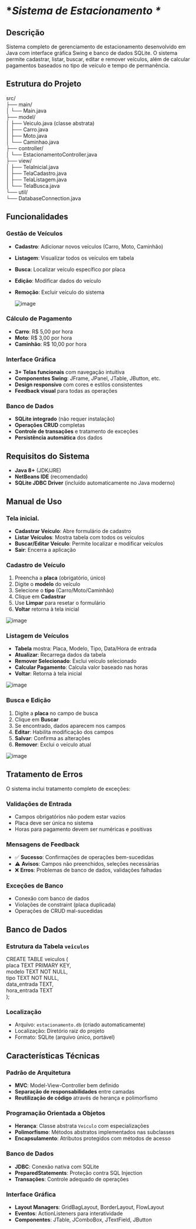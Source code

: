 # **Sistema de Estacionamento \**

## **Descrição**

Sistema completo de gerenciamento de estacionamento desenvolvido em Java com interface gráfica Swing e banco de dados SQLite. O sistema permite cadastrar, listar, buscar, editar e remover veículos, além de calcular pagamentos baseados no tipo de veículo e tempo de permanência.

## **Estrutura do Projeto**

src/  
├── main/  
│   └── Main.java  
├── model/  
│   ├── Veiculo.java (classe abstrata)  
│   ├── Carro.java  
│   ├── Moto.java  
│   └── Caminhao.java  
├── controller/  
│   └── EstacionamentoController.java  
├── view/  
│   ├── TelaInicial.java  
│   ├── TelaCadastro.java  
│   ├── TelaListagem.java  
│   └── TelaBusca.java  
└── util/  
    └── DatabaseConnection.java

## **Funcionalidades**

###  **Gestão de Veículos**

* **Cadastro**: Adicionar novos veículos (Carro, Moto, Caminhão)  
* **Listagem**: Visualizar todos os veículos em tabela  
* **Busca**: Localizar veículo específico por placa  
* **Edição**: Modificar dados do veículo  
* **Remoção**: Excluir veículo do sistema

  ![image](https://github.com/user-attachments/assets/47443a07-73af-4f1d-bd1e-202edf8e8464)


### **Cálculo de Pagamento**

* **Carro**: R$ 5,00 por hora  
* **Moto**: R$ 3,00 por hora  
* **Caminhão**: R$ 10,00 por hora

###  **Interface Gráfica**

* **3+ Telas funcionais** com navegação intuitiva  
* **Componentes Swing**: JFrame, JPanel, JTable, JButton, etc.  
* **Design responsivo** com cores e estilos consistentes  
* **Feedback visual** para todas as operações

###  **Banco de Dados**

* **SQLite integrado** (não requer instalação)  
* **Operações CRUD** completas  
* **Controle de transações** e tratamento de exceções  
* **Persistência automática** dos dados

## **Requisitos do Sistema**

* **Java 8+** (JDK/JRE)  
* **NetBeans IDE** (recomendado)  
* **SQLite JDBC Driver** (incluído automaticamente no Java moderno)

## **Manual de Uso**

### **Tela inicial.**

* **Cadastrar Veículo**: Abre formulário de cadastro  
* **Listar Veículos**: Mostra tabela com todos os veículos  
* **Buscar/Editar Veículo**: Permite localizar e modificar veículos  
* **Sair**: Encerra a aplicação

### **Cadastro de Veículo**

1. Preencha a **placa** (obrigatório, único)  
2. Digite o **modelo** do veículo  
3. Selecione o **tipo** (Carro/Moto/Caminhão)  
4. Clique em **Cadastrar**  
5. Use **Limpar** para resetar o formulário  
6. **Voltar** retorna à tela inicial

![image](https://github.com/user-attachments/assets/7c18760e-2ba5-4e56-b11b-ef474a20fe8e)


### **Listagem de Veículos**

* **Tabela** mostra: Placa, Modelo, Tipo, Data/Hora de entrada  
* **Atualizar**: Recarrega dados da tabela  
* **Remover Selecionado**: Exclui veículo selecionado  
* **Calcular Pagamento**: Calcula valor baseado nas horas  
* **Voltar**: Retorna à tela inicial

![image](https://github.com/user-attachments/assets/b7287db4-327e-4120-a5fc-dd9e3a59b3e2)


### **Busca e Edição**

1. Digite a **placa** no campo de busca  
2. Clique em **Buscar**  
3. Se encontrado, dados aparecem nos campos  
4. **Editar**: Habilita modificação dos campos  
5. **Salvar**: Confirma as alterações  
6. **Remover**: Exclui o veículo atual

![image](https://github.com/user-attachments/assets/6545d096-3cc5-460a-acb1-c162049c3987)


## **Tratamento de Erros**

O sistema inclui tratamento completo de exceções:

### **Validações de Entrada**

* Campos obrigatórios não podem estar vazios  
* Placa deve ser única no sistema  
* Horas para pagamento devem ser numéricas e positivas

### **Mensagens de Feedback**

* ✅ **Sucesso**: Confirmações de operações bem-sucedidas  
* ⚠️ **Avisos**: Campos não preenchidos, seleções necessárias  
* ❌ **Erros**: Problemas de banco de dados, validações falhadas

### **Exceções de Banco**

* Conexão com banco de dados  
* Violações de constraint (placa duplicada)  
* Operações de CRUD mal-sucedidas

## **Banco de Dados**

### **Estrutura da Tabela `veiculos`**

CREATE TABLE veiculos (  
    placa TEXT PRIMARY KEY,  
    modelo TEXT NOT NULL,  
    tipo TEXT NOT NULL,  
    data\_entrada TEXT,  
    hora\_entrada TEXT  
);

### **Localização**

* Arquivo: `estacionamento.db` (criado automaticamente)  
* Localização: Diretório raiz do projeto  
* Formato: SQLite (arquivo único, portável)

## **Características Técnicas**

### **Padrão de Arquitetura**

* **MVC**: Model-View-Controller bem definido  
* **Separação de responsabilidades** entre camadas  
* **Reutilização de código** através de herança e polimorfismo

### **Programação Orientada a Objetos**

* **Herança**: Classe abstrata `Veiculo` com especializações  
* **Polimorfismo**: Métodos abstratos implementados nas subclasses  
* **Encapsulamento**: Atributos protegidos com métodos de acesso

### **Banco de Dados**

* **JDBC**: Conexão nativa com SQLite  
* **PreparedStatements**: Proteção contra SQL Injection  
* **Transações**: Controle adequado de operações

### **Interface Gráfica**

* **Layout Managers**: GridBagLayout, BorderLayout, FlowLayout  
* **Eventos**: ActionListeners para interatividade  
* **Componentes**: JTable, JComboBox, JTextField, JButton

